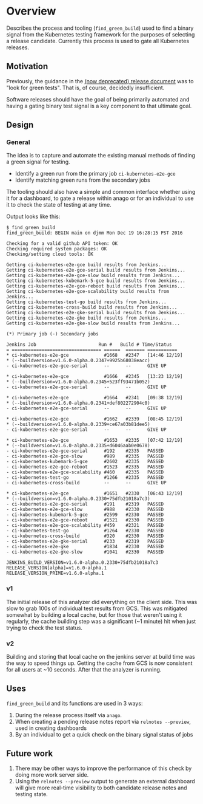 # Overview

Describes the process and tooling (`find_green_build`) used to find a
binary signal from the Kubernetes testing framework for the purposes of
selecting a release candidate.  Currently this process is used to gate
all Kubernetes releases.

## Motivation

Previously, the guidance in the [(now deprecated) release document](https://github.com/kubernetes/kubernetes/blob/fc3ef9320eb9d8211d85fbc404e4bbdd751f90af/docs/devel/releasing.md)
was to "look for green tests".  That is, of course, decidedly insufficient.

Software releases should have the goal of being primarily automated and
having a gating binary test signal is a key component to that ultimate goal.

## Design

### General

The idea is to capture and automate the existing manual methods of
finding a green signal for testing.

* Identify a green run from the primary job `ci-kubernetes-e2e-gce`
* Identify matching green runs from the secondary jobs

The tooling should also have a simple and common interface whether using it
for a dashboard, to gate a release within anago or for an individual to use it
to check the state of testing at any time.

Output looks like this:

```
$ find_green_build
find_green_build: BEGIN main on djmm Mon Dec 19 16:28:15 PST 2016

Checking for a valid github API token: OK
Checking required system packages: OK
Checking/setting cloud tools: OK

Getting ci-kubernetes-e2e-gce build results from Jenkins...
Getting ci-kubernetes-e2e-gce-serial build results from Jenkins...
Getting ci-kubernetes-e2e-gce-slow build results from Jenkins...
Getting ci-kubernetes-kubemark-5-gce build results from Jenkins...
Getting ci-kubernetes-e2e-gce-reboot build results from Jenkins...
Getting ci-kubernetes-e2e-gce-scalability build results from Jenkins...
Getting ci-kubernetes-test-go build results from Jenkins...
Getting ci-kubernetes-cross-build build results from Jenkins...
Getting ci-kubernetes-e2e-gke-serial build results from Jenkins...
Getting ci-kubernetes-e2e-gke build results from Jenkins...
Getting ci-kubernetes-e2e-gke-slow build results from Jenkins...

(*) Primary job (-) Secondary jobs

Jenkins Job                       Run #   Build # Time/Status
= ================================= ======  ======= ===========
* ci-kubernetes-e2e-gce             #1668   #2347   [14:46 12/19]
* (--buildversion=v1.6.0-alpha.0.2347+9925b68038eacc)
- ci-kubernetes-e2e-gce-serial      --      --      GIVE UP

* ci-kubernetes-e2e-gce             #1666   #2345   [13:23 12/19]
* (--buildversion=v1.6.0-alpha.0.2345+523ff93471b052)
- ci-kubernetes-e2e-gce-serial      --      --      GIVE UP

* ci-kubernetes-e2e-gce             #1664   #2341   [09:38 12/19]
* (--buildversion=v1.6.0-alpha.0.2341+def802272904c0)
- ci-kubernetes-e2e-gce-serial      --      --      GIVE UP

* ci-kubernetes-e2e-gce             #1662   #2339   [08:45 12/19]
* (--buildversion=v1.6.0-alpha.0.2339+ce67a03b81dee5)
- ci-kubernetes-e2e-gce-serial      --      --      GIVE UP

* ci-kubernetes-e2e-gce             #1653   #2335   [07:42 12/19]
* (--buildversion=v1.6.0-alpha.0.2335+d6046aab0e0678)
- ci-kubernetes-e2e-gce-serial      #192    #2335   PASSED
- ci-kubernetes-e2e-gce-slow        #989    #2335   PASSED
- ci-kubernetes-kubemark-5-gce      #2602   #2335   PASSED
- ci-kubernetes-e2e-gce-reboot      #1523   #2335   PASSED
- ci-kubernetes-e2e-gce-scalability #460    #2335   PASSED
- ci-kubernetes-test-go             #1266   #2335   PASSED
- ci-kubernetes-cross-build         --      --      GIVE UP

* ci-kubernetes-e2e-gce             #1651   #2330   [06:43 12/19]
* (--buildversion=v1.6.0-alpha.0.2330+75dfb21018a7c3)
- ci-kubernetes-e2e-gce-serial      #191    #2319   PASSED
- ci-kubernetes-e2e-gce-slow        #988    #2330   PASSED
- ci-kubernetes-kubemark-5-gce      #2599   #2330   PASSED
- ci-kubernetes-e2e-gce-reboot      #1521   #2330   PASSED
- ci-kubernetes-e2e-gce-scalability #459    #2321   PASSED
- ci-kubernetes-test-go             #1264   #2330   PASSED
- ci-kubernetes-cross-build         #320    #2330   PASSED
- ci-kubernetes-e2e-gke-serial      #233    #2319   PASSED
- ci-kubernetes-e2e-gke             #1834   #2330   PASSED
- ci-kubernetes-e2e-gke-slow        #1041   #2330   PASSED

JENKINS_BUILD_VERSION=v1.6.0-alpha.0.2330+75dfb21018a7c3
RELEASE_VERSION[alpha]=v1.6.0-alpha.1
RELEASE_VERSION_PRIME=v1.6.0-alpha.1
```

### v1

The initial release of this analyzer did everything on the client side.
This was slow to grab 100s of individual test results from GCS.
This was mitigated somewhat by building a local cache, but for those that
weren't using it regularly, the cache building step was a significant
(~1 minute) hit when just trying to check the test status.

### v2

Building and storing that local cache on the jenkins server at build time
was the way to speed things up.  Getting the cache from GCS is now consistent
for all users at ~10 seconds.  After that the analyzer is running.


## Uses

`find_green_build` and its functions are used in 3 ways:

1. During the release process itself via `anago`.
1. When creating a pending release notes report via `relnotes --preview`,
   used in creating dashboards
1. By an individual to get a quick check on the binary signal status of jobs

## Future work

1. There may be other ways to improve the performance of this check by
   doing more work server side.
1. Using the `relnotes --preview` output to generate an external dashboard
   will give more real-time visibility to both candidate release notes and
   testing state.
